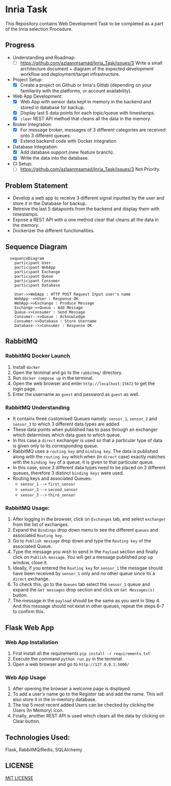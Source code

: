 # Inria Task

This Repository contains Web Development Task to be completed as a part of the Inria selection Procedure.

## Progress
- Understanding and Roadmap:
  - [ ] https://github.com/azlaanmsamad/Inria_Task/issues/3 Write a small architecture document + diagram of the expected development workflow and deployment/target infrastructure.  
- Project Setup:
  - [x] Create a project on Github or Inria's Gitlab (depending on your familiarity with the platforms, or account availability).
- Web App Development:
  - [x] Web App with sensor data kept in memory in the backend and stored in database for backup.
  - [x] Display last 5 data points for each topic/queue with timestamps.
  - [x] `clear` REST API method that cleans all the data in the memory.
- Broker Integration:
  - [x] For message broker, messages of 3 different categories are received onto 3 different queues.
  - [x] Extend backend code with Docker integration
- Database Integration:
  - [x] Add database support (new feature branch).
  - [x] Write the data into the database.
- CI Setup:
  - [ ] https://github.com/azlaanmsamad/Inria_Task/issues/3  Not Priority.

## Problem Statement
- Develop a web app to receive 3 different signal inputted by the user and store it in the Database for backup. 
- Retreive the last 5 datapoints from the backend and display them with timestamps.
- Expose a REST API with a one method _clear_ that cleans all the data in the memory.
- Dockerizer the different functionalities.

## Sequence Diagram

```mermaid
  sequenceDiagram
    participant User  
    participant WebApp 
    participant Exchange 
    participant Queue
    participant Consumer
    participant Database 
    
    User->>WebApp : HTTP POST Request Input user's name
    WebApp-->>User : Response OK
    WebApp->>Exchange : Produce Message
    Exchange->>Queue : Add Message
    Queue->>Consumer : Send Message
    Consumer-->>Queue : Acknowledge
    Consumer->>Database : Store Username
    Database-->>Consumer : Response OK
```


## RabbitMQ

### RabbitMQ Docker Launch
1. Install `docker`
2. Open the terminal and go to the `rabbitmq/` directory.
3. Run `docker compose up` in the terminal.
4. Open the web browser and enter `http://localhost:15672` to get the login page.
5. Enter the username as `guest` and password as `guest` as well.

### RabbitMQ Understanding
- It contains three customised Queues namely: `sensor_1`, `sensor_2` and `sensor_3` to which 3 different data types are added.
- These data points when published has to pass through an exchanger which determines which data goes to which queue.
- In this case a `direct` exchanger is used so that a particular type of data is given only to its corresponding queue.
- RabbitMQ uses a `routing key` and `binding key`. The data is published along with the `routing key` which when (in `direct` case) exactly matches with the `binding key` of a queue, it is given to that particular queue.
- In this case, since 3 different data types need to be placed on 3 different queues, therefore 3 distinct `binding keys` were used.
- Routing keys and associated Queues:
  - `sensor_1` `-->` `first_sensor`
  - `sensor_2` `-->` `second_sensor`
  - `sensor_3` `-->` `third_sensor`

### RabbitMQ Usage:
1. After logging in the browser, click on `Exchanges` tab, and select `exchanger` from the list of exchanges.
2. Expand the `Bindings` drop down menu to see the different `queues` and associated `Routing key`.
3. Go to `Publish message` drop down and type the `Routing key` of the associated Queue.
4. Type the message you wish to send in the `Payload` section and finally click on `Publish message`. You will get a message published pop up window, close it.
5. Ideally, if you entered the `Routing key` for `sensor_1` the messgae should have been received by `sensor_1` only and no other queue since its a `direct` exchange.
6. To check this, go to the `Queues` tab select the `sensor_1` queue and expand the `Get messages` drop section and click on `Get Messages(s)` button.
7. The message in the `payload` should be the same as you sent in Step 4. And this message should not exist in other queues, repeat the steps 6-7 to confirm this.


## Flask Web App

### Web App Installation
1. First install all the requirements `pip install -r requirements.txt`
2. Execute the command `python run.py` in the terminal.
3. Open a web browser and go to `http://127.0.0.1:5000/`

### Web App Usage
1. After opening the browser a welcome page is displayed.
2. To add a user's name go to the Register tab and add the name. This will also store it in the in-memory database.
3. The top 5 most recent added Users can be checked by clicking the Users (In Memory) icon.
4. Finally, another REST API is used which clears all the data by clicking on Clear button.



## Technologies Used: 
Flask, RabbitMQ/Redis, SQLAlchemy 


## LICENSE
[MIT LICENSE](LICENSE.md)

